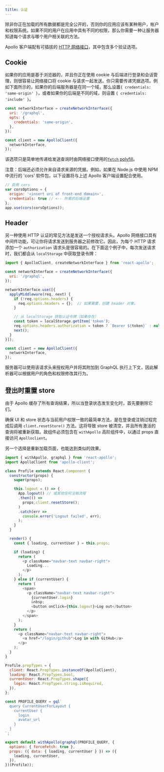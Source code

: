 ```yaml
---
title: 认证
---
```


除非你正在加载的所有数据都是完全公开的，否则你的应用应该有某种用户，帐户和权限系统。如果不同的用户在应用中具有不同的权限，那么你需要一种让服务器知道每个请求与哪个用户相关联的方法。

Apollo 客户端配有可插拔的 [HTTP 网络接口](/core/network.html)，其中包含多个验证选项。

## Cookie

如果你的应用是基于浏览器的，并且你正在使用 cookie 与后端进行登录和会话管理，则很容易让网络接口将 cookie 与请求一起发送。你只需要传递凭据选项。例如下面所示的，如果你的后端服务器是在同一个域，那么设置`{ credentials: 'same-origin' }`，或者如果你的后端是不同的域，则设置 `{ credentials: 'include' }`。

```js
const networkInterface = createNetworkInterface({
  uri: '/graphql',
  opts: {
    credentials: 'same-origin',
  },
});

const client = new ApolloClient({
  networkInterface,
});
```

该选项只是简单地传递给发送查询时由网络接口​​使用的[`fetch` polyfill](https://github.com/github/fetch)。

注意：后端还必须允许来自请求来源的凭据。例如，如果在 Node.js 中使用 NPM 中流行的 'cors' 软件包，以下设置将与上述 Apollo 客户端设置配合使用。

```js
// 启用 cors
var corsOptions = {
  origin: '<insert uri of front-end domain>',
  credentials: true // <-- 所需的后端设置
};
app.use(cors(corsOptions));
```

## Header

另一种使用 HTTP 认证的常见方法是发送一个授权请求头。Apollo 网络接口具有中间件功能，可让你将请求发送到服务器之前修改它。因此，为每个 HTTP 请求添加一个 `authorization` 请求头是很容易的。在下面这个例子中，每次发送请求时，我们都会从 `localStorage` 中获取登录令牌：

```js
import { ApolloClient, createNetworkInterface } from 'react-apollo';

const networkInterface = createNetworkInterface({
  uri: '/graphql',
});

networkInterface.use([{
  applyMiddleware(req, next) {
    if (!req.options.headers) {
      req.options.headers = {};  // 如果需要，创建 header 对象。
    }

    // 从 localStorage 获取认证令牌（如果存在）
    const token = localStorage.getItem('token');
    req.options.headers.authorization = token ? `Bearer ${token}` : null;
    next();
  }
}]);

const client = new ApolloClient({
  networkInterface,
});
```

服务器可以使用该请求头来授权用户并将其附加到 GraphQL 执行上下文，因此解析器可以根据用户的角色和权限修改其行为。

<h2 id="login-logout">登出时重置 store</h2>

由于 Apollo 缓存了所有查询结果，所以当登录状态发生变化时，首先要删除它们。

确保 UI 和 store 状态与当前用户权限一致的最简单方法，是在登录或注销过程完成后调用 `client.resetStore()` 方法。这将导致 store 被清空，并且所有激活的查询将被重新获取。故组件必须包含在 `withApollo` 高阶组件中，以通过 props 直接访问 `Apolloclient`。

另一个选择是重新加载页面，也能达到类似的效果。

```js
import { withApollo, graphql } from 'react-apollo';
import ApolloClient from 'apollo-client';

class Profile extends React.Component {
  constructor(props) {
    super(props);

    this.logout = () => {
      App.logout() // 或其他任何注销流程
      .then(() =>
        props.client.resetStore();
      )
      .catch(err =>
        console.error('Logout failed', err);
      );
    }
  }

  render() {
    const { loading, currentUser } = this.props;

    if (loading) {
      return (
        <p className="navbar-text navbar-right">
          Loading...
        </p>
      );
    } else if (currentUser) {
      return (
        <span>
          <p className="navbar-text navbar-right">
            {currentUser.login}
            &nbsp;
            <button onClick={this.logout}>Log out</button>
          </p>
        </span>
      );
    }
    return (
      <p className="navbar-text navbar-right">
        <a href="/login/github">Log in with GitHub</a>
      </p>
    );
  }
}

Profile.propTypes = {
  client: React.PropTypes.instanceOf(ApolloClient),
  loading: React.PropTypes.bool,
  currentUser: React.PropTypes.shape({
    login: React.PropTypes.string.isRequired,
  }),
};

const PROFILE_QUERY = gql`
  query CurrentUserForLayout {
    currentUser {
      login
      avatar_url
    }
  }
`;

export default withApollo(graphql(PROFILE_QUERY, {
  options: { forceFetch: true },
  props: ({ data: { loading, currentUser } }) => ({
    loading, currentUser,
  }),
})(Profile));
```
